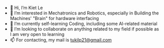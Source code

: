 - 👋 Hi, I’m Kiet Le
- 👀 I’m interested in Mechatronics and Robotics, especially in Building the Machines' "Brain" for hardware interfacing
- 🌱 I’m currently self-learning Coding, including some AI-related material
- 💞️ I’m looking to collaborate on anything related to my field if possible as I am very open to learning
- 📫 For contacting, my mail is tukilp21@gmail.com

<!---
BillMega21/BillMega21 is a ✨ special ✨ repository because its `README.md` (this file) appears on your GitHub profile.
You can click the Preview link to take a look at your changes.
--->
